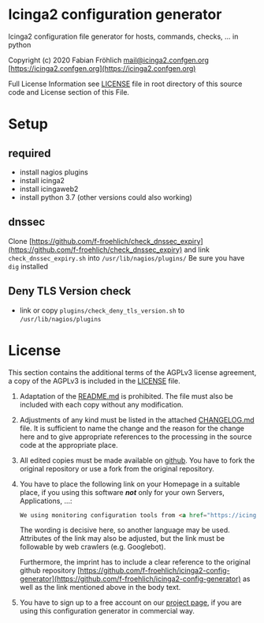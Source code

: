 Icinga2 configuration generator
===============================
Icinga2 configuration file generator for hosts, commands, checks, ... in python 

Copyright (c) 2020 Fabian Fröhlich <mail@icinga2.confgen.org> [https://icinga2.confgen.org](https://icinga2.confgen.org)

Full License Information see  [LICENSE](LICENSE) file in root directory of this source code and License section of this File.

# Setup
## required
* install nagios plugins
* install icinga2
* install icingaweb2
* install python 3.7 (other versions could also working)


## dnssec
Clone [https://github.com/f-froehlich/check_dnssec_expiry](https://github.com/f-froehlich/check_dnssec_expiry) and link `check_dnssec_expiry.sh` into `/usr/lib/nagios/plugins/`
Be sure you have `dig` installed

## Deny TLS Version check
* link or copy `plugins/check_deny_tls_version.sh` to `/usr/lib/nagios/plugins` 

# License
This section contains the additional terms of the AGPLv3 license agreement, a copy of the AGPLv3 is included in the [LICENSE](LICENSE) file.

1. Adaptation of the [README.md](README.md) is prohibited. The file must also be included with each copy without any modification. 

2. Adjustments of any kind must be listed in the attached [CHANGELOG.md](CHANGELOG.md) file. It is sufficient to name the change and the reason for the change here and to give appropriate references to the processing in the source code at the appropriate place.

3. All edited copies must be made available on [github](https://github.com). You have to fork the original repository or use a fork from the original repository.

4. You have to place the following link on your Homepage in a suitable place, if you using this software ***not*** only for your own Servers, Applications, ...:

    ```html
    We using monitoring configuration tools from <a href="https://icinga2.confgen.org">Fabian Fr&ouml;hlich</a>
   ```

    The wording is decisive here, so another language may be used. Attributes of the link may also be adjusted, but the link must be followable by web crawlers (e.g. Googlebot).

    Furthermore, the imprint has to include a clear reference to the original github repository [https://github.com/f-froehlich/icinga2-config-generator](https://github.com/f-froehlich/icinga2-config-generator) as well as the link mentioned above in the body text.
    
5. You have to sign up to a free account on our [project page](https://icinga2.confgen.org), if you are using this configuration generator in commercial way.

